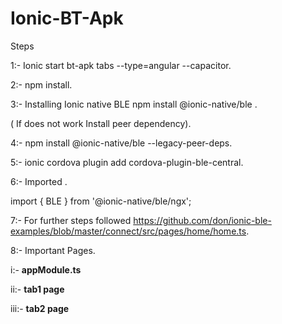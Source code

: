 # Ionic-BT-Apk

Steps 

1:- Ionic start bt-apk tabs --type=angular --capacitor.


2:- npm install.


3:- Installing Ionic native BLE npm install @ionic-native/ble .


( If does not work Install peer dependency).


4:- npm install @ionic-native/ble --legacy-peer-deps.


5:- ionic cordova plugin add cordova-plugin-ble-central.

6:- Imported .

import { BLE } from '@ionic-native/ble/ngx';

7:- For further steps followed https://github.com/don/ionic-ble-examples/blob/master/connect/src/pages/home/home.ts.

8:- Important Pages.

i:- **appModule.ts**

ii:- **tab1 page**

iii:- **tab2 page**



